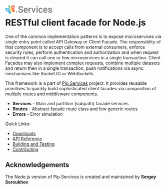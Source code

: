 # <img src="https://github.com/pip-services/pip-services/raw/master/design/Logo.png" alt="Pip.Services Logo" style="max-width:30%"> <br/> RESTful client facade for Node.js

One of the common implementation patterns is to expose microservices via single entry point called API Gateway or Client Facade.
The responsiblity of that component is to accept calls from external consumers, enforce security rules, perform authentication and authorization
and when request is cleared it can call one or few microservices in a single transaction. Client Facades may also implement complex requests,
combine multiple datasets and return then in a single transaction, push notifications via async mechanisms like Socket.IO or WebSockets.

This framework is a part of [Pip.Services](https://github.com/pip-services/pip-services) project.
It provides reusable primitives to quickly build sophisticated client facades via composition of multiple routes and middleware components.

- **Services** - Main and partition (subpath) facade services
- **Routes** - Abstract facade route class and few generic routes
- **Errors** - Error simulation

Quick Links:

* [Downloads](https://github.com/pip-services-node/pip-services-facade-node/blob/master/doc/Downloads.md)
* [API Reference]()
* [Building and Testing](https://github.com/pip-services/pip-services-facade-node/blob/master/doc/Development.md)
* [Contributing](https://github.com/pip-services/pip-services-facade-node/blob/master/doc/Development.md/#contrib)

## Acknowledgements

The Node.js version of Pip.Services is created and maintained by **Sergey Seroukhov**
